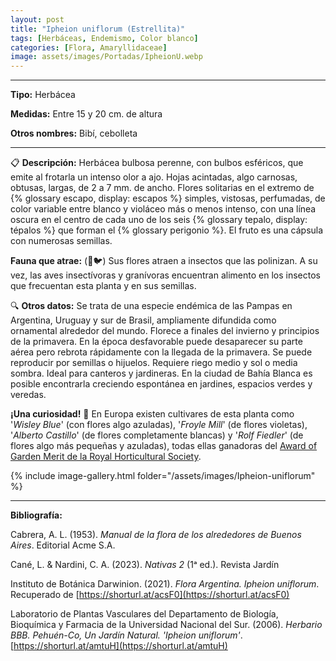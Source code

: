 ```yaml
---
layout: post
title: "Ipheion uniflorum (Estrellita)"
tags: [Herbáceas, Endemismo, Color blanco]
categories: [Flora, Amaryllidaceae]
image: assets/images/Portadas/IpheionU.webp
---
```


***

**Tipo:** Herbácea

**Medidas:** Entre 15 y 20 cm. de altura

**Otros nombres:** Bibí, cebolleta

***

📋 **Descripción:** Herbácea bulbosa perenne, con bulbos esféricos, que emite al frotarla un intenso olor a ajo. Hojas acintadas, algo carnosas, obtusas, largas, de 2 a 7 mm. de ancho. Flores solitarias en el extremo de {% glossary escapo, display: escapos %} simples, vistosas, perfumadas, de color variable entre blanco y violáceo más o menos intenso, con una línea oscura en el centro de cada uno de los seis {% glossary tepalo, display: tépalos %} que forman el {% glossary perigonio %}. El fruto es una cápsula con numerosas semillas.

**Fauna que atrae:** (🐝🐦) Sus flores atraen a insectos que las polinizan. A su vez, las aves insectívoras y granívoras encuentran alimento en los insectos que frecuentan esta planta y en sus semillas.

🔍 **Otros datos:** Se trata de una especie endémica de las Pampas en Argentina, Uruguay y sur de Brasil, ampliamente difundida como ornamental alrededor del mundo. Florece a finales del invierno y principios de la primavera. En la época desfavorable puede desaparecer su parte aérea pero rebrota rápidamente con la llegada de la primavera. Se puede reproducir por semillas o hijuelos. Requiere riego medio y sol o media sombra. Ideal para canteros y jardineras. En la ciudad de Bahía Blanca es posible encontrarla creciendo espontánea en jardines, espacios verdes y veredas.

**¡Una curiosidad!** 👀 En Europa existen cultivares de esta planta como '*Wisley Blue*' (con flores algo azuladas), '*Froyle Mill*' (de flores violetas), '*Alberto Castillo*' (de flores completamente blancas) y '*Rolf Fiedler*' (de flores algo más pequeñas y azuladas), todas ellas ganadoras del [Award of Garden Merit de la Royal Horticultural Society](https://www.rhs.org.uk/plants/pdfs/agm-lists/agm-ornamentals.pdf).

 {% include image-gallery.html folder="/assets/images/Ipheion-uniflorum" %}

***

**Bibliografía:**

Cabrera, A. L. (1953). *Manual de la flora de los alrededores de Buenos Aires*. Editorial Acme S.A.

Cané, L. & Nardini, C. A. (2023). *Nativas 2* (1ᵃ ed.). Revista Jardín

Instituto de Botánica Darwinion. (2021). *Flora Argentina. Ipheion uniflorum*. Recuperado de 
[https://shorturl.at/acsF0](https://shorturl.at/acsF0)

Laboratorio de Plantas Vasculares del Departamento de Biología, Bioquímica y Farmacia de la Universidad Nacional del Sur. (2006). *Herbario BBB. Pehuén-Co, Un Jardín Natural. 'Ipheion uniflorum'*. 
[https://shorturl.at/amtuH](https://shorturl.at/amtuH)